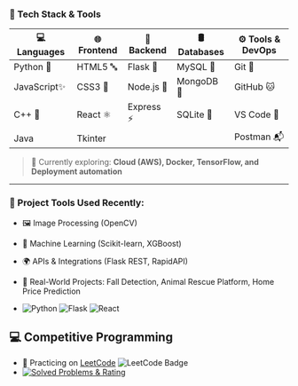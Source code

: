 ### 🚀 Tech Stack & Tools

| 💻 Languages | 🌐 Frontend | 🧠 Backend | 🛢️ Databases | ⚙️ Tools & DevOps |
|-------------|-------------|------------|----------------|------------------|
| Python 🐍   | HTML5 🔤     | Flask 🍶    | MySQL 🐬        | Git 🔧           |
| JavaScript✨ | CSS3 🎨     | Node.js 🌲  | MongoDB 🍃      | GitHub 🐱        |
| C++ 🚀       | React ⚛️     | Express ⚡  | SQLite 📁       | VS Code 🧠       |
|  Java        |  Tkinter       |            |                | Postman 📬       |

> 🌟 Currently exploring: **Cloud (AWS), Docker, TensorFlow, and Deployment automation**

---

### 🔧 Project Tools Used Recently:
- 🖼️ Image Processing (OpenCV)
- 🤖 Machine Learning (Scikit-learn, XGBoost)
- 🌍 APIs & Integrations (Flask REST, RapidAPI)
- 🐾 Real-World Projects: Fall Detection, Animal Rescue Platform, Home Price Prediction

- ![Python](https://img.shields.io/badge/Python-3776AB?style=flat&logo=python&logoColor=white)
![Flask](https://img.shields.io/badge/Flask-000?style=flat&logo=flask)
![React](https://img.shields.io/badge/React-61DAFB?style=flat&logo=react&logoColor=black)


## 💻 Competitive Programming

- 🧠 Practicing on [LeetCode](https://leetcode.com/Ayushhh_104/)
![LeetCode Badge](https://img.shields.io/badge/LeetCode-Active-brightgreen?logo=leetcode)
- [![Solved Problems & Rating](https://leetcard.jacoblin.cool/Ayushhh_104?ext=contest)](https://leetcode.com/u/Ayush_lc007/)

